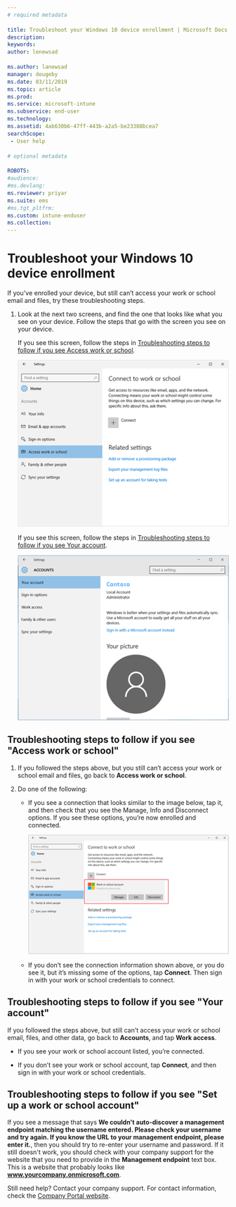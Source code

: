 ```yaml
---
# required metadata

title: Troubleshoot your Windows 10 device enrollment | Microsoft Docs
description:
keywords:
author: lenewsad

ms.author: lanewsad
manager: dougeby
ms.date: 03/11/2019
ms.topic: article
ms.prod:
ms.service: microsoft-intune
ms.subservice: end-user
ms.technology:
ms.assetid: 4ab630b6-47ff-443b-a2a5-be23388bcea7
searchScope:
 - User help

# optional metadata

ROBOTS:  
#audience:
#ms.devlang:
ms.reviewer: priyar
ms.suite: ems
#ms.tgt_pltfrm:
ms.custom: intune-enduser
ms.collection: 
---
```


# Troubleshoot your Windows 10 device enrollment
If you've enrolled your device, but still can’t access your work or school email and files, try these troubleshooting steps.  

1. Look at the next two screens, and find the one that looks like what you see on your device. Follow the steps that go with the screen you see on your device.

    If you see this screen, follow the steps in [Troubleshooting steps to follow if you see Access work or school](#troubleshooting-steps-to-follow-if-you-see-access-work-or-school).

    ![settings-accounts-access-work-or-school](media/w10-enroll-rs1-connect-to-work-or-school.png)

    If you see this screen, follow the steps in [Troubleshooting steps to follow if you see Your account](#troubleshooting-steps-to-follow-if-you-see-your-account).

    ![settings-accounts-your-account](media/W10-enroll-2-accounts-your-account.png)

## Troubleshooting steps to follow if you see "Access work or school"

1. If you followed the steps above, but you still can’t access your work or school email and files, go back to **Access work or school**.

2. Do one of the following:

   - If you see a connection that looks similar to the image below, tap it, and then check that you see the Manage, Info and Disconnect options. If you see these options, you’re now enrolled and connected.

     ![validate-successful-enrollment](media/w10-enroll-rs1-validate-successful-enrollment.png)

   - If you don’t see the connection information shown above, or you do see it, but it’s missing some of the options, tap **Connect**. Then sign in with your work or school credentials to connect.  

## Troubleshooting steps to follow if you see "Your account"

If you followed the steps above, but still can't access your work or school email, files, and other data, go back to **Accounts**, and tap **Work access**.

- If you see your work or school account listed, you’re connected.  

- If you don’t see your work or school account, tap **Connect**, and then sign in with your work or school credentials.

## Troubleshooting steps to follow if you see "Set up a work or school account"

If you see a message that says <strong>We couldn't auto-discover a management endpoint matching the username entered. Please check your username and try again. If you know the URL to your management endpoint, please enter it.</strong>, then you should try to re-enter your username and password. If it still doesn't work, you should check with your company support for the website that you need to provide in the <strong>Management endpoint</strong> text box. This is a website that probably looks like <strong>www.yourcompany.onmicrosoft.com</strong>.

Still need help? Contact your company support. For contact information, check the [Company Portal website](https://go.microsoft.com/fwlink/?linkid=2010980).
